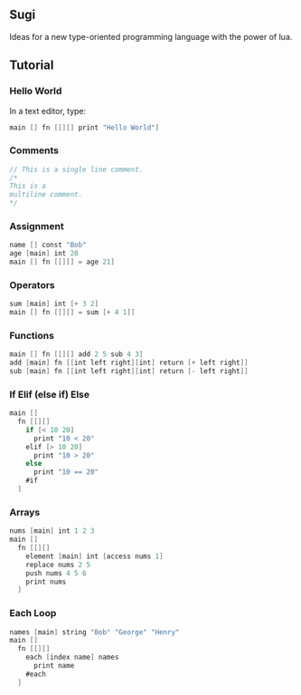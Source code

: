 ## Sugi

Ideas for a new type-oriented programming language with the power of lua.

## Tutorial

### Hello World

In a text editor, type: 

```v
main [] fn [[][] print "Hello World"]
```

### Comments

```v
// This is a single line comment.
/* 
This is a
multiline comment. 
*/  
```

### Assignment

```v
name [] const "Bob"
age [main] int 20
main [] fn [[][] = age 21]
```
### Operators
```v
sum [main] int [+ 3 2]
main [] fn [[][] = sum [+ 4 1]]
```
### Functions
```v
main [] fn [[][] add 2 5 sub 4 3]
add [main] fn [[int left right][int] return [+ left right]]
sub [main] fn [[int left right][int] return [- left right]]
```
### If Elif (else if) Else
```v
main []
  fn [[][]
    if [< 10 20]
      print "10 < 20"
    elif [> 10 20]
      print "10 > 20"
    else
      print "10 == 20"
    #if
  ]
```
### Arrays
```v
nums [main] int 1 2 3
main []
  fn [[][]
    element [main] int [access nums 1]
    replace nums 2 5
    push nums 4 5 6
    print nums
  ]
```
### Each Loop
```v
names [main] string "Bob" "George" "Henry"
main []
  fn [[][]
    each [index name] names
      print name
    #each
  ]
```
